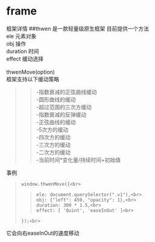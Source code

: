 # frame
框架详情
##thwen 是一款轻量级原生框架
目前提供一个方法<br> 
 ele 元素对象<br> 
 obj 操作<br> 
 duration 时间<br> 
 effect 缓动选择<br> 
 <br> 
thwenMove(option)
<br> 
框架支持以下缓动策略
<br> 
>>-指数衰减的正弦曲线缓动<br> 
>>-圆形曲线的缓动<br> 
>>-超过范围的三次方缓动<br> 
>>-指数衰减的反弹缓动<br> 
>>-正弦曲线的缓动<br> 
>>-5次方的缓动<br> 
>>-四次方的缓动<br> 
>>-三次方的缓动<br> 
>>-二次方的缓动<br> 
>>-当前时间*变化量/持续时间+初始值<br> 

事例<br>
>     window.thwenMove({<br> 
>>     ele: document.querySelector(".v1"),<br> 
>>     obj: {"left": 450, "opacity": 1},<br> 
>>     duration: 300 * 1.5,<br> 
>>     effect: [ 'Quint', 'easeInOut' ]<br> 
>     });<br> 
  
它会向右easeInOut的速度移动
  
